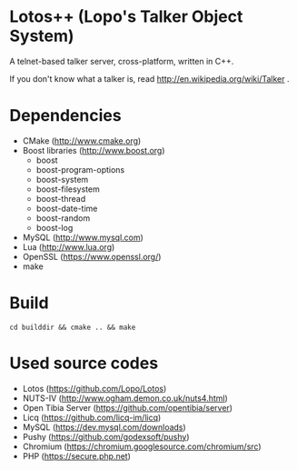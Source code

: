 Lotos++ (Lopo's Talker Object System)
====================================

A telnet-based talker server, cross-platform, written in C++.

If you don't know what a talker is, read http://en.wikipedia.org/wiki/Talker .


Dependencies
============

- CMake (http://www.cmake.org)
- Boost libraries (http://www.boost.org)
  - boost
  - boost-program-options
  - boost-system
  - boost-filesystem
  - boost-thread
  - boost-date-time
  - boost-random
  - boost-log
- MySQL (http://www.mysql.com)
- Lua (http://www.lua.org)
- OpenSSL (https://www.openssl.org/)
- make


Build
=====

	cd builddir && cmake .. && make


Used source codes
=================
- Lotos (https://github.com/Lopo/Lotos)
- NUTS-IV (http://www.ogham.demon.co.uk/nuts4.html)
- Open Tibia Server (https://github.com/opentibia/server)
- Licq (https://github.com/licq-im/licq)
- MySQL (https://dev.mysql.com/downloads)
- Pushy (https://github.com/godexsoft/pushy)
- Chromium (https://chromium.googlesource.com/chromium/src)
- PHP (https://secure.php.net)
